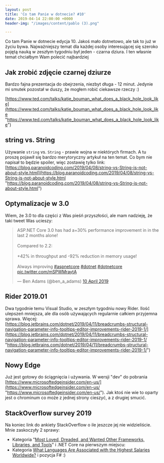 ```yaml
---
layout: post
title: 'Co tam Panie w dotnecie? #10'
date: 2019-04-14 22:00:00 +0000
header-img: "/images/content/pablo (3).png"

---
```

Co tam Panie w dotnecie edycja 10. Jakoś mało dotnetowo, ale tak to już w życiu bywa. Najważniejszy temat dla każdej osoby interesującej się szeroko pojętą nauką w zeszłym tygodniu był jeden - czarna dziura. I ten własnie temat chciałbym Wam polecić najbardziej

## Jak zrobić zdjęcie czarnej dziurze

Bardzo fajna prezentacja do obejrzenia, niezbyt długa - 12 minut. Jedynie mi smutek pozostał w duszy, że mogłem robić ciekawsze rzeczy :)

[https://www.ted.com/talks/katie_bouman_what_does_a_black_hole_look_like](https://www.ted.com/talks/katie_bouman_what_does_a_black_hole_look_like "https://www.ted.com/talks/katie_bouman_what_does_a_black_hole_look_like")

## string vs. String

Używanie `string` vs. `String` - prawie wojna w niektórych firmach. A tu proszę pojawił się bardzo merytoryczny artykuł na ten temat. Co bym nie napisał to będzie spoiler, więc zostawię tylko link: [https://blog.paranoidcoding.com/2019/04/08/string-vs-String-is-not-about-style.html](https://blog.paranoidcoding.com/2019/04/08/string-vs-String-is-not-about-style.html "https://blog.paranoidcoding.com/2019/04/08/string-vs-String-is-not-about-style.html")

## Optymalizacje w 3.0

Wiem, że 3.0 to dla części z Was pieśń przyszłości, ale mam nadzieję, że taki tweet Was ucieszy:

<blockquote class="twitter-tweet" data-lang="en-gb"><p lang="en" dir="ltr">ASP​.NET Core 3.0 has had a+30% performance improvement in in the last 2 months alone!<br><br>Compared to 2.2: <br><br>+42% in throughput and -92% reduction in memory usage!<br><br>Always improving <a href="https://twitter.com/hashtag/aspnetcore?src=hash&ref_src=twsrc%5Etfw">#aspnetcore</a> <a href="https://twitter.com/hashtag/dotnet?src=hash&ref_src=twsrc%5Etfw">#dotnet</a> <a href="https://twitter.com/hashtag/dotnetcore?src=hash&ref_src=twsrc%5Etfw">#dotnetcore</a> <a href="https://t.co/mSPWMraytA">pic.twitter.com/mSPWMraytA</a></p>— Ben Adams (@ben_a_adams) <a href="https://twitter.com/ben_a_adams/status/1115929774147477505?ref_src=twsrc%5Etfw">10 April 2019</a></blockquote>
<script async src="https://platform.twitter.com/widgets.js" charset="utf-8"></script>

## Rider 2019.01

Dwa tygodnie temu Visual Studio, w zeszłym tygodniu nowy Rider. Ilość ulepszeń mniejsza, ale dla osób używających regularnie całkiem przyjemna sprawa. Więcej: [https://blog.jetbrains.com/dotnet/2019/04/11/breadcrumbs-structural-navigation-parameter-info-tooltips-editor-improvements-rider-2019-1/](https://blog.jetbrains.com/dotnet/2019/04/11/breadcrumbs-structural-navigation-parameter-info-tooltips-editor-improvements-rider-2019-1/ "https://blog.jetbrains.com/dotnet/2019/04/11/breadcrumbs-structural-navigation-parameter-info-tooltips-editor-improvements-rider-2019-1/")

## Nowy Edge

Już jest gotowy do ściągnięcia i używania. W wersji "dev" do pobrania [https://www.microsoftedgeinsider.com/en-us/](https://www.microsoftedgeinsider.com/en-us/ "https://www.microsoftedgeinsider.com/en-us/"). Jak ktoś nie wie to oparty jest o chrominum co może z jednej strony cieszyć, a z drugiej smucić.

## StackOverflow survey 2019

Na koniec link do ankiety StackOverflow o ile jeszcze jej nie widzieliście. Mnie zaskoczyły 2 sprawy:

* Kategoria "[Most Loved, Dreaded, and Wanted Other Frameworks, Libraries, and Tools](https://insights.stackoverflow.com/survey/2019#technology-_-most-loved-dreaded-and-wanted-other-frameworks-libraries-and-tools)" i .NET Core na pierwszym miejscu:  
* Kategoria [What Languages Are Associated with the Highest Salaries Worldwide?](https://insights.stackoverflow.com/survey/2019#technology-_-what-languages-are-associated-with-the-highest-salaries-worldwide) i pozycja F# :)